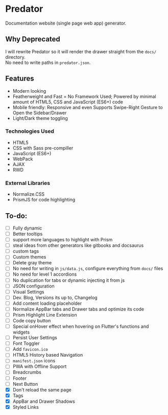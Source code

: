 # Predator
Documentation website (single page web app) generator. 

## Why Deprecated
I will rewrite Predator so it will render the drawer straight from the `docs/` directory.    
No need to write paths in `predator.json`. 

## Features
- Modern looking
- Featherweight and Fast = No Framework Used; Powered by minimal amount of HTML5, CSS and JavaScript (ES6+) code
- Mobile friendly: Responsive and even Supports Swipe-Right Gesture to Open the Sidebar/Drawer
- Light/Dark theme toggling

### Technologies Used
- HTML5
- CSS with Sass pre-compiller
- JavaScript (ES6+)
- WebPack
- AJAX
- RWD

### External Libraries
- Normalize.CSS
- PrismJS for code highlighting

## To-do:
- [ ] Fully dynamic
- [ ] Better tooltips
- [ ] support more languages to highlight with Prism
- [ ] steal ideas from other generators like gitbooks and docsaurus
- [ ] custom tags
- [ ] Custom themes
- [ ] Delete gray theme
- [ ] No need for writing in `js/data.js`, configure everything from `docs/` files
- [ ] No need for level 1 accordions
- [ ] No duplication for tabs or dynamic injecting it from js
- [ ] JSON configuration
- [ ] Visual Settings
- [ ] Dev. Blog, Versions its up to, Changelog
- [ ] Add content loading placeholder
- [ ] Normalize AppBar tabs and Drawer tabs and optimize its code
- [ ] Prism Highlight Line Extension
- [ ] Code copy button
- [ ] Special onHover effect when hovering on Flutter's functions and widgets
- [ ] Persist User Settings
- [ ] Font Toggler
- [ ] Add `favicon.ico`
- [ ] HTML5 History based Navigation
- [ ] `manifest.json` icons
- [ ] PWA with Offline Support
- [ ] Breadcrumbs
- [ ] Footer
- [ ] Next Button
- [X] Don't reload the same page
- [x] Tags
- [x] AppBar and Drawer Shadows
- [x] Styled Links